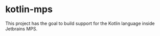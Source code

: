 # kotlin-mps

This project has the goal to build support for the Kotlin language inside Jetbrains MPS.
